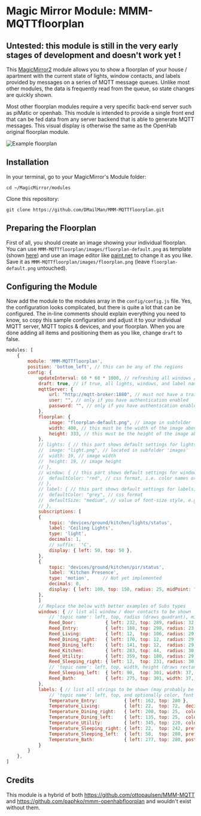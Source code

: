 # Magic Mirror Module: MMM-MQTTfloorplan

## Untested: this module is still in the very early stages of development and doesn't work yet !

This [MagicMirror2](https://github.com/MichMich/MagicMirror) module allows you to show a floorplan of your house / apartment with the current state of lights, window contacts, and labels provided by messages on a series of MQTT message queues.
Unlike most other modules, the data is frequently read from the queue, so state changes are quickly shown.

Most other floorplan modules require a very specific back-end server such as piMatic or openhab. This module is intended to provide a single front end that can be fed data from any server backend that is able to generate MQTT messages. This visual display is otherwise the same as the OpenHab original floorplan module.

![Example floorplan](https://forum.magicmirror.builders/uploads/files/1473878353822-openhabfloorplan-running.png "Example floorplan")

## Installation

In your terminal, go to your MagicMirror's Module folder:
````
cd ~/MagicMirror/modules
````

Clone this repository:
````
git clone https://github.com/DMailMan/MMM-MQTTfloorplan.git
````

## Preparing the Floorplan

First of all, you should create an image showing your individual floorplan.
You can use `MMM-MQTTfloorplan/images/floorplan-default.png` as template (shown [here](images/README.md)) and use an image editor like [paint.net](http://www.getpaint.net/index.html) to change it as you like.
Save it as `MMM-MQTTfloorplan/images/floorplan.png` (leave `floorplan-default.png` untouched).

## Configuring the Module

Now add the module to the modules array in the `config/config.js` file.
Yes, the configuration looks complicated, but there is quite a lot that can be configured.
The in-line comments should explain everything you need to know, so copy this sample configuration and adjust it to your individual MQTT server, MQTT topics & devices, and your floorplan.
When you are done adding all items and positioning them as you like, change `draft` to false.
````javascript
modules: [
	{
		module: 'MMM-MQTTfloorplan',
		position: 'bottom_left', // this can be any of the regions
		config: {
			updateInterval: 60 * 60 * 1000, // refreshing all windows / lights / labels once per hour; 0 to disable periodic update
			draft: true, // if true, all lights, windows, and label names are shown; if false, get states from openhab
			mqttServer: {
				url: "http://mqtt-broker:1880", // must not have a trailing slash!
				user: "", // only if you have authentication enabled
				password: "", // only if you have authentication enabled
			},
			floorplan: {
				image: "floorplan-default.png", // image in subfolder 'images'; change to floorplan.png to avoid git repository changes
				width: 400, // this must be the width of the image above
				height: 333, // this must be the height of the image above
			},
			// lights: { // this part shows default settings for lights; may optionally be overwritten
			//	image: "light.png", // located in subfolder 'images'
			//	width: 19, // image width
			//	height: 19, // image height
			// },
			// window: { // this part shows default settings for windows; may optionally be overwritten
			//	defaultColor: "red", // css format, i.e. color names or color codes
			// },
			// label: { // this part shows default settings for labels; may optionally be overwritten
			//	defaultColor: "grey", // css format
			//	defaultSize: "medium", // value of font-size style, e.g. xx-small, small, medium, large, x-large, 1.2em, 20px
			// },
			subscriptions: [
			{
				topic: 'devices/ground/kitchen/lights/status',
				label: 'Ceiling Lights',
				type: 'light',
				decimals: 1,
				// suffix: '°C',
				display: { left: 50, top: 50 },
			},
			{
				topic: 'devices/ground/kitchen/pir/status',
				label: 'Kitchen Presence',
				type: 'motion',		// Not yet implemented
				decimals: 0,
				display: { left: 100, top: 150, radius: 25, midPoint: "top-left", counterwindow: "horizontal" },
			},
			]
			// Replace the below with better examples of Subs types
			windows: { // list all window / door contacts to be shown 
				// 'topic name': left, top, radius (draws quadrant), midPoint, and optionally counterwindow and color
				Reed_Door:           { left: 232, top: 289, radius: 32, midPoint: "bottom-right", color: "orange" },
				Reed_Entry:          { left: 188, top: 298, radius: 23, midPoint: "bottom-left" },
				Reed_Living:         { left: 12,  top: 106, radius: 29, midPoint: "top-left", counterwindow: "vertical" },
				Reed_Dining_right:   { left: 170, top: 12,  radius: 29, midPoint: "top-left", counterwindow: "horizontal" },
				Reed_Dining_left:    { left: 141, top: 12,  radius: 29, midPoint: "top-left" },
				Reed_Kitchen:        { left: 283, top: 44,  radius: 30, midPoint: "top-right", color: "orange" },
				Reed_Utility:        { left: 359, top: 180, radius: 29, midPoint: "bottom-right" },
				Reed_Sleeping_right: { left: 12,  top: 231, radius: 30, midPoint: "top-left" },
				// 'topic name': left, top, width, height (draws rectangle), and optionally color
				Reed_Sleeping_left:  { left: 90,  top: 301, width: 37, height: 20 },
				Reed_Bath:           { left: 275, top: 301, width: 37, height: 20 },
			},
			labels: { // list all strings to be shown (may probably be any openhab type, resonable for String and Number)
				// 'topic name': left, top, and optionally color, font size, prefix, postfix, and number of decimals for floating numbers
				Temperature_Entry:          { left: 162, top: 280 },
				Temperature_Living:         { left: 22,  top: 72,  decimals: 1 },
				Temperature_Dining_right:   { left: 200, top: 25,  color: "white", size: "x-small" },
				Temperature_Dining_left:    { left: 135, top: 25,  color: "white", size: "x-small" },
				Temperature_Utility:        { left: 345, top: 220, color: "green", decimals: 2 },
				Temperature_Sleeping_right: { left: 22,  top: 242, prefix: "outside: ", postfix: "°C" },
				Temperature_Sleeping_left:  { left: 58,  top: 280, prefix: "inside: ", postfix: "°C" },
				Temperature_Bath:           { left: 277, top: 280, postfix: "°C", decimals: 1 },
			}
		}
	},
]
````

## Credits
This module is a hybrid of both  https://github.com/ottopaulsen/MMM-MQTT and https://github.com/paphko/mmm-openhabfloorplan and wouldn't exist without them.